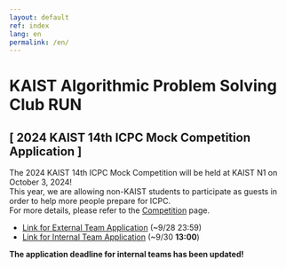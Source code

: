 ```yaml
---
layout: default
ref: index
lang: en
permalink: /en/
---
```


# KAIST Algorithmic Problem Solving Club RUN

## [ 2024 KAIST 14th ICPC Mock Competition Application ]
The 2024 KAIST 14th ICPC Mock Competition will be held at KAIST N1 on October 3, 2024!   
This year, we are allowing non-KAIST students to participate as guests in order to help more people prepare for ICPC.   
For more details, please refer to the [Competition](https://kaist.run/en/contests/) page.
* [Link for External Team Application](https://forms.gle/JsCjZjH349zPySBj8) (~9/28 23:59)
* [Link for Internal Team Application](https://forms.gle/eXHjDzBoHeHuGmjEA) (~9/30 **13:00**)

**The application deadline for internal teams has been updated!**
